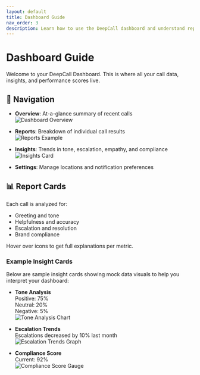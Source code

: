 ```yaml
---
layout: default
title: Dashboard Guide
nav_order: 3
description: Learn how to use the DeepCall dashboard and understand reports
---
```


# Dashboard Guide

Welcome to your DeepCall Dashboard. This is where all your call data, insights, and performance scores live.

## 🧭 Navigation

- **Overview**: At-a-glance summary of recent calls  
  ![Dashboard Overview](/assets/images/dashboard-overview.png)

- **Reports**: Breakdown of individual call results  
  ![Reports Example](/assets/images/reports-example.png)

- **Insights**: Trends in tone, escalation, empathy, and compliance  
  ![Insights Card](/assets/images/insights-card.png)

- **Settings**: Manage locations and notification preferences

## 📊 Report Cards

Each call is analyzed for:
- Greeting and tone
- Helpfulness and accuracy
- Escalation and resolution
- Brand compliance

Hover over icons to get full explanations per metric.

### Example Insight Cards

Below are sample insight cards showing mock data visuals to help you interpret your dashboard:

- **Tone Analysis**  
  Positive: 75%  
  Neutral: 20%  
  Negative: 5%  
  ![Tone Analysis Chart](/assets/images/tone-analysis-chart.png)

- **Escalation Trends**  
  Escalations decreased by 10% last month  
  ![Escalation Trends Graph](/assets/images/escalation-trends-graph.png)

- **Compliance Score**  
  Current: 92%  
  ![Compliance Score Gauge](/assets/images/compliance-score-gauge.png)